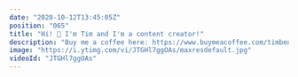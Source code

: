 ```yaml
---
date: "2020-10-12T13:45:05Z"
position: "065"
title: "Hi! 👋 I'm Tim and I'm a content creator!"
description: "Buy me a coffee here: https://www.buymeacoffee.com/timbenniks\nWant to know more? Go here https://timbenniks.dev/sponsor-me/\n\nHi! I'm Tim and I'm a content creator from Paris. I’ve worked as a web developer and technical director for years and at one point in I decided I wanted to share the insights about my work with our community.\n\nWorking on high stakes projects for global brands is cool and all but you also have to give back a bit. I now focus on creating content about web development topics and soft skills for people of all levels.\n\nI truly enjoy doing community driven work and people seem to like what I have to say. I'm a lucky duck!\n\nI'm committed to delivering a new video every week! These videos don't just appear, they are A LOT of work. I want to always get you the best content and this takes a bunch of time. I also need the right gear to keep delivering high production quality.\n\nIf you decide to sponsor me I will love you forever! 😘 All donations will go right back into the content creation efforts. I'll use the money to buy audio/video/light gear. Or, I will try out paid services for the Tim Tries video series. Or, I will use the money to travel to conferences so that the organizers can spend money on the conference itself rather than on me. So many options!\n\nIf you read this far, you are awesome. 🙏 😘\n\nCheers,\nTim\n\nFollow me here:\nBuy me a coffee: https://www.buymeacoff.ee/timbenniks\nWebsite: https://timbenniks.dev/\nTwitter: https://twitter.com/timbenniks\nGithub: https://github.com/timbenniks"
image: "https://i.ytimg.com/vi/JTGHl7ggOAs/maxresdefault.jpg"
videoId: "JTGHl7ggOAs"
---
```


